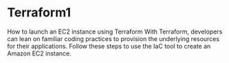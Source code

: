 # Terraform1
How to launch an EC2 instance using Terraform With Terraform, developers can lean on familiar coding practices to provision the underlying resources for their applications. Follow these steps to use the IaC tool to create an Amazon EC2 instance.
